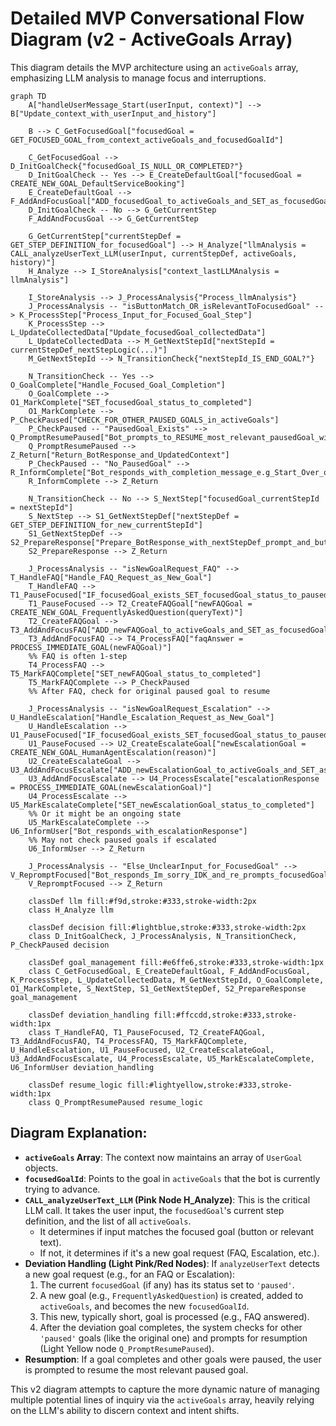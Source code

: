 # Detailed MVP Conversational Flow Diagram (v2 - ActiveGoals Array)

This diagram details the MVP architecture using an `activeGoals` array, emphasizing LLM analysis to manage focus and interruptions.

```mermaid
graph TD
    A["handleUserMessage_Start(userInput, context)"] --> B["Update_context_with_userInput_and_history"]
    
    B --> C_GetFocusedGoal["focusedGoal = GET_FOCUSED_GOAL_from_context_activeGoals_and_focusedGoalId"]
    
    C_GetFocusedGoal --> D_InitGoalCheck{"focusedGoal_IS_NULL_OR_COMPLETED?"}
    D_InitGoalCheck -- Yes --> E_CreateDefaultGoal["focusedGoal = CREATE_NEW_GOAL_DefaultServiceBooking"]
    E_CreateDefaultGoal --> F_AddAndFocusGoal["ADD_focusedGoal_to_activeGoals_and_SET_as_focusedGoalId"]
    D_InitGoalCheck -- No --> G_GetCurrentStep
    F_AddAndFocusGoal --> G_GetCurrentStep

    G_GetCurrentStep["currentStepDef = GET_STEP_DEFINITION_for_focusedGoal"] --> H_Analyze["llmAnalysis = CALL_analyzeUserText_LLM(userInput, currentStepDef, activeGoals, history)"]
    H_Analyze --> I_StoreAnalysis["context_lastLLMAnalysis = llmAnalysis"]

    I_StoreAnalysis --> J_ProcessAnalysis{"Process_llmAnalysis"}
    J_ProcessAnalysis -- "isButtonMatch_OR_isRelevantToFocusedGoal" --> K_ProcessStep["Process_Input_for_Focused_Goal_Step"]
    K_ProcessStep --> L_UpdateCollectedData["Update_focusedGoal_collectedData"]
    L_UpdateCollectedData --> M_GetNextStepId["nextStepId = currentStepDef_nextStepLogic(...)"]
    M_GetNextStepId --> N_TransitionCheck{"nextStepId_IS_END_GOAL?"}

    N_TransitionCheck -- Yes --> O_GoalComplete["Handle_Focused_Goal_Completion"]
    O_GoalComplete --> O1_MarkComplete["SET_focusedGoal_status_to_completed"]
    O1_MarkComplete --> P_CheckPaused["CHECK_FOR_OTHER_PAUSED_GOALS_in_activeGoals"]
    P_CheckPaused -- "PausedGoal_Exists" --> Q_PromptResumePaused["Bot_prompts_to_RESUME_most_relevant_pausedGoal_with_buttons"]
    Q_PromptResumePaused --> Z_Return["Return_BotResponse_and_UpdatedContext"]
    P_CheckPaused -- "No_PausedGoal" --> R_InformComplete["Bot_responds_with_completion_message_e.g_Start_Over_option"]
    R_InformComplete --> Z_Return

    N_TransitionCheck -- No --> S_NextStep["focusedGoal_currentStepId = nextStepId"]
    S_NextStep --> S1_GetNextStepDef["nextStepDef = GET_STEP_DEFINITION_for_new_currentStepId"]
    S1_GetNextStepDef --> S2_PrepareResponse["Prepare_BotResponse_with_nextStepDef_prompt_and_buttons"]
    S2_PrepareResponse --> Z_Return

    J_ProcessAnalysis -- "isNewGoalRequest_FAQ" --> T_HandleFAQ["Handle_FAQ_Request_as_New_Goal"]
    T_HandleFAQ --> T1_PauseFocused["IF_focusedGoal_exists_SET_focusedGoal_status_to_paused"]
    T1_PauseFocused --> T2_CreateFAQGoal["newFAQGoal = CREATE_NEW_GOAL_FrequentlyAskedQuestion(queryText)"]
    T2_CreateFAQGoal --> T3_AddAndFocusFAQ["ADD_newFAQGoal_to_activeGoals_and_SET_as_focusedGoalId"]
    T3_AddAndFocusFAQ --> T4_ProcessFAQ["faqAnswer = PROCESS_IMMEDIATE_GOAL(newFAQGoal)"]
    %% FAQ is often 1-step
    T4_ProcessFAQ --> T5_MarkFAQComplete["SET_newFAQGoal_status_to_completed"]
    T5_MarkFAQComplete --> P_CheckPaused
    %% After FAQ, check for original paused goal to resume

    J_ProcessAnalysis -- "isNewGoalRequest_Escalation" --> U_HandleEscalation["Handle_Escalation_Request_as_New_Goal"]
    U_HandleEscalation --> U1_PauseFocused["IF_focusedGoal_exists_SET_focusedGoal_status_to_paused"]
    U1_PauseFocused --> U2_CreateEscalateGoal["newEscalationGoal = CREATE_NEW_GOAL_HumanAgentEscalation(reason)"]
    U2_CreateEscalateGoal --> U3_AddAndFocusEscalate["ADD_newEscalationGoal_to_activeGoals_and_SET_as_focusedGoalId"]
    U3_AddAndFocusEscalate --> U4_ProcessEscalate["escalationResponse = PROCESS_IMMEDIATE_GOAL(newEscalationGoal)"]
    U4_ProcessEscalate --> U5_MarkEscalateComplete["SET_newEscalationGoal_status_to_completed"]
    %% Or it might be an ongoing state
    U5_MarkEscalateComplete --> U6_InformUser["Bot_responds_with_escalationResponse"]
    %% May not check paused goals if escalated
    U6_InformUser --> Z_Return

    J_ProcessAnalysis -- "Else_UnclearInput_for_FocusedGoal" --> V_RepromptFocused["Bot_responds_Im_sorry_IDK_and_re_prompts_focusedGoal_currentStepDef"]
    V_RepromptFocused --> Z_Return

    classDef llm fill:#f9d,stroke:#333,stroke-width:2px
    class H_Analyze llm

    classDef decision fill:#lightblue,stroke:#333,stroke-width:2px
    class D_InitGoalCheck, J_ProcessAnalysis, N_TransitionCheck, P_CheckPaused decision

    classDef goal_management fill:#e6ffe6,stroke:#333,stroke-width:1px
    class C_GetFocusedGoal, E_CreateDefaultGoal, F_AddAndFocusGoal, K_ProcessStep, L_UpdateCollectedData, M_GetNextStepId, O_GoalComplete, O1_MarkComplete, S_NextStep, S1_GetNextStepDef, S2_PrepareResponse goal_management
    
    classDef deviation_handling fill:#ffccdd,stroke:#333,stroke-width:1px
    class T_HandleFAQ, T1_PauseFocused, T2_CreateFAQGoal, T3_AddAndFocusFAQ, T4_ProcessFAQ, T5_MarkFAQComplete, U_HandleEscalation, U1_PauseFocused, U2_CreateEscalateGoal, U3_AddAndFocusEscalate, U4_ProcessEscalate, U5_MarkEscalateComplete, U6_InformUser deviation_handling

    classDef resume_logic fill:#lightyellow,stroke:#333,stroke-width:1px
    class Q_PromptResumePaused resume_logic
```

## Diagram Explanation:

*   **`activeGoals` Array**: The context now maintains an array of `UserGoal` objects.
*   **`focusedGoalId`**: Points to the goal in `activeGoals` that the bot is currently trying to advance.
*   **`CALL_analyzeUserText_LLM` (Pink Node H_Analyze)**: This is the critical LLM call. It takes the user input, the `focusedGoal`'s current step definition, and the list of all `activeGoals`.
    *   It determines if input matches the focused goal (button or relevant text).
    *   If not, it determines if it's a new goal request (FAQ, Escalation, etc.).
*   **Deviation Handling (Light Pink/Red Nodes)**: If `analyzeUserText` detects a new goal request (e.g., for an FAQ or Escalation):
    1.  The current `focusedGoal` (if any) has its status set to `'paused'`. 
    2.  A new goal (e.g., `FrequentlyAskedQuestion`) is created, added to `activeGoals`, and becomes the new `focusedGoalId`.
    3.  This new, typically short, goal is processed (e.g., FAQ answered).
    4.  After the deviation goal completes, the system checks for other `'paused'` goals (like the original one) and prompts for resumption (Light Yellow node `Q_PromptResumePaused`).
*   **Resumption**: If a goal completes and other goals were paused, the user is prompted to resume the most relevant paused goal.

This v2 diagram attempts to capture the more dynamic nature of managing multiple potential lines of inquiry via the `activeGoals` array, heavily relying on the LLM's ability to discern context and intent shifts. 